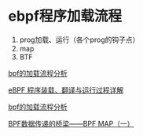 # ebpf程序加载流程

1. prog加载、运行（各个prog的钩子点）
2. map
3. BTF



[bpf的加载流程分析](https://blog.csdn.net/sinat_38816924/article/details/117300530)

[eBPF 程序装载、翻译与运行过程详解](http://tinylab.org/ebpf-part2/)

[bpf的加载流程分析](https://da1234cao.blog.csdn.net/article/details/117300530)

[BPF数据传递的桥梁——BPF MAP（一）](https://davidlovezoe.club/wordpress/archives/1044)



